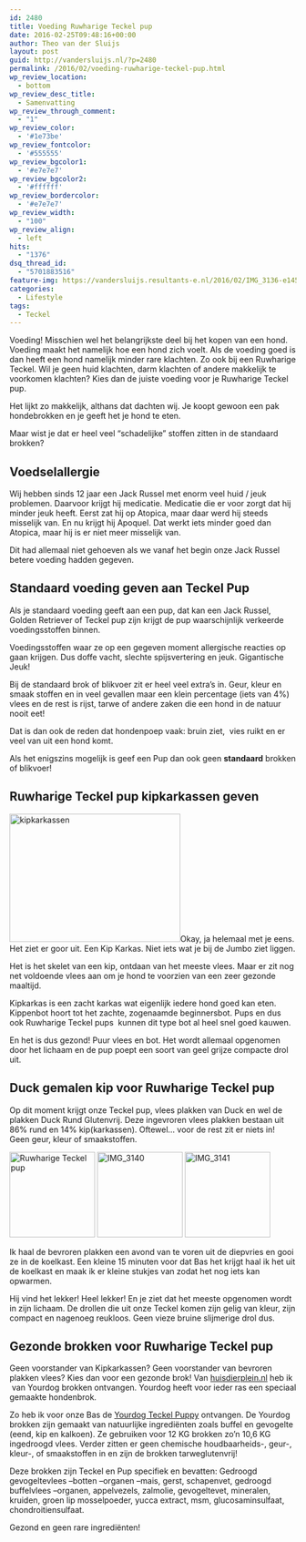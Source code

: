 ```yaml
---
id: 2480
title: Voeding Ruwharige Teckel pup
date: 2016-02-25T09:48:16+00:00
author: Theo van der Sluijs
layout: post
guid: http://vandersluijs.nl/?p=2480
permalink: /2016/02/voeding-ruwharige-teckel-pup.html
wp_review_location:
  - bottom
wp_review_desc_title:
  - Samenvatting
wp_review_through_comment:
  - "1"
wp_review_color:
  - '#1e73be'
wp_review_fontcolor:
  - '#555555'
wp_review_bgcolor1:
  - '#e7e7e7'
wp_review_bgcolor2:
  - '#ffffff'
wp_review_bordercolor:
  - '#e7e7e7'
wp_review_width:
  - "100"
wp_review_align:
  - left
hits:
  - "1376"
dsq_thread_id:
  - "5701883516"
feature-img: https://vandersluijs.resultants-e.nl/2016/02/IMG_3136-e1456304961732-825x501.jpg
categories:
  - Lifestyle
tags:
  - Teckel
---
```

Voeding! Misschien wel het belangrijkste deel bij het kopen van een hond. Voeding maakt het namelijk hoe een hond zich voelt. Als de voeding goed is dan heeft een hond namelijk minder rare klachten. Zo ook bij een Ruwharige Teckel. Wil je geen huid klachten, darm klachten of andere makkelijk te voorkomen klachten? Kies dan de juiste voeding voor je Ruwharige Teckel pup.<!--more-->

Het lijkt zo makkelijk, althans dat dachten wij. Je koopt gewoon een pak hondebrokken en je geeft het je hond te eten.

Maar wist je dat er heel veel &#8220;schadelijke&#8221; stoffen zitten in de standaard brokken?

## Voedselallergie

Wij hebben sinds 12 jaar een Jack Russel met enorm veel huid / jeuk problemen. Daarvoor krijgt hij medicatie. Medicatie die er voor zorgt dat hij minder jeuk heeft. Eerst zat hij op Atopica, maar daar werd hij steeds misselijk van. En nu krijgt hij Apoquel. Dat werkt iets minder goed dan Atopica, maar hij is er niet meer misselijk van.

Dit had allemaal niet gehoeven als we vanaf het begin onze Jack Russel betere voeding hadden gegeven.

## Standaard voeding geven aan Teckel Pup

Als je standaard voeding geeft aan een pup, dat kan een Jack Russel, Golden Retriever of Teckel pup zijn krijgt de pup waarschijnlijk verkeerde voedingsstoffen binnen.

Voedingsstoffen waar ze op een gegeven moment allergische reacties op gaan krijgen. Dus doffe vacht, slechte spijsvertering en jeuk. Gigantische Jeuk!

Bij de standaard brok of blikvoer zit er heel veel extra&#8217;s in. Geur, kleur en smaak stoffen en in veel gevallen maar een klein percentage (iets van 4%) vlees en de rest is rijst, tarwe of andere zaken die een hond in de natuur nooit eet!

Dat is dan ook de reden dat hondenpoep vaak: bruin ziet,  vies ruikt en er veel van uit een hond komt.

Als het enigszins mogelijk is geef een Pup dan ook geen **standaard** brokken of blikvoer!

## Ruwharige Teckel pup kipkarkassen geven

<img class="size-medium wp-image-2493 alignleft" src="https://vandersluijs.resultants-e.nl/2016/02/kipkarkassen-300x225.jpg" alt="kipkarkassen" width="300" height="225" srcset="https://vandersluijs.resultants-e.nl/2016/02/kipkarkassen-300x225.jpg 300w, https://vandersluijs.resultants-e.nl/2016/02/kipkarkassen.jpg 479w" sizes="(max-width: 300px) 100vw, 300px" />Okay, ja helemaal met je eens. Het ziet er goor uit. Een Kip Karkas. Niet iets wat je bij de Jumbo ziet liggen.

Het is het skelet van een kip, ontdaan van het meeste vlees. Maar er zit nog net voldoende vlees aan om je hond te voorzien van een zeer gezonde maaltijd.

Kipkarkas is een zacht karkas wat eigenlijk iedere hond goed kan eten. Kippenbot hoort tot het zachte, zogenaamde beginnersbot. Pups en dus ook Ruwharige Teckel pups  kunnen dit type bot al heel snel goed kauwen.

En het is dus gezond! Puur vlees en bot. Het wordt allemaal opgenomen door het lichaam en de pup poept een soort van geel grijze compacte drol uit.

## Duck gemalen kip voor Ruwharige Teckel pup

Op dit moment krijgt onze Teckel pup, vlees plakken van Duck en wel de plakken Duck Rund Glutenvrij. Deze ingevroren vlees plakken bestaan uit 86% rund en 14% kip(karkassen). Oftewel&#8230; voor de rest zit er niets in! Geen geur, kleur of smaakstoffen.

<div class="aligncenter">
  <img class="alignnone wp-image-2483 size-thumbnail" title="Ruwharige Teckel pup" src="https://vandersluijs.resultants-e.nl/2016/02/IMG_3142-e1456327507766-150x150.jpg" alt="Ruwharige Teckel pup" width="150" height="150" srcset="https://vandersluijs.resultants-e.nl/2016/02/IMG_3142-e1456327507766-150x150.jpg 150w, https://vandersluijs.resultants-e.nl/2016/02/IMG_3142-e1456327507766-65x65.jpg 65w" sizes="(max-width: 150px) 100vw, 150px" /> <img class="wp-image-2481 size-thumbnail" src="https://vandersluijs.resultants-e.nl/2016/02/IMG_3140-150x150.jpg" alt="IMG_3140" width="150" height="150" srcset="https://vandersluijs.resultants-e.nl/2016/02/IMG_3140-150x150.jpg 150w, https://vandersluijs.resultants-e.nl/2016/02/IMG_3140-65x65.jpg 65w" sizes="(max-width: 150px) 100vw, 150px" /> <img class="size-thumbnail wp-image-2482" src="https://vandersluijs.resultants-e.nl/2016/02/IMG_3141-150x150.jpg" alt="IMG_3141" width="150" height="150" srcset="https://vandersluijs.resultants-e.nl/2016/02/IMG_3141-150x150.jpg 150w, https://vandersluijs.resultants-e.nl/2016/02/IMG_3141-65x65.jpg 65w" sizes="(max-width: 150px) 100vw, 150px" />
</div>

Ik haal de bevroren plakken een avond van te voren uit de diepvries en gooi ze in de koelkast. Een kleine 15 minuten voor dat Bas het krijgt haal ik het uit de koelkast en maak ik er kleine stukjes van zodat het nog iets kan opwarmen.

Hij vind het lekker! Heel lekker! En je ziet dat het meeste opgenomen wordt in zijn lichaam. De drollen die uit onze Teckel komen zijn gelig van kleur, zijn compact en nagenoeg reukloos. Geen vieze bruine slijmerige drol dus.

## Gezonde brokken voor Ruwharige Teckel pup

Geen voorstander van Kipkarkassen? Geen voorstander van bevroren plakken vlees? Kies dan voor een gezonde brok! Van <a href="http://huisdierplein.nl" target="_blank">huisdierplein.nl</a> heb ik  van Yourdog brokken ontvangen. Yourdog heeft voor ieder ras een speciaal gemaakte hondenbrok.

Zo heb ik voor onze Bas de <a href="https://ds1.nl/c/?wi=245932&si=3370&li=1161232&ws=&dl=hond%2Fdroogvoer-hond%2Fyourdog-teckel-puppy%2FG37_H7_C770_P971455%2F" target="_blank" rel="nofollow">Yourdog Teckel Puppy</a> ontvangen. De Yourdog brokken zijn gemaakt van natuurlijke ingrediënten zoals buffel en gevogelte (eend, kip en kalkoen). Ze gebruiken voor 12 KG brokken zo&#8217;n 10,6 KG ingedroogd vlees. Verder zitten er geen chemische houdbaarheids-, geur-, kleur-, of smaakstoffen in en zijn de brokken tarweglutenvrij!

Deze brokken zijn Teckel en Pup specifiek en bevatten: Gedroogd gevogeltevlees –botten –organen –mais, gerst, schapenvet, gedroogd buffelvlees –organen, appelvezels, zalmolie, gevogeltevet, mineralen, kruiden, groen lip mosselpoeder, yucca extract, msm, glucosaminsulfaat, chondroitiensulfaat.

Gezond en geen rare ingrediënten!